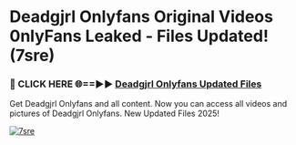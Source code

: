 # Deadgjrl Onlyfans Original Videos 0nlyFans Leaked - Files Updated! (7sre)

<h3>🔴 CLICK HERE 🌐==►► <a href="https://tinyurl.com/2m67pmp6" rel="nofollow">Deadgjrl Onlyfans Updated Files</a></h3>

Get Deadgjrl Onlyfans and all content. Now you can access all videos and pictures of Deadgjrl Onlyfans. New Updated Files 2025!

[![7sre](https://i.imgur.com/H4QAA4z.gif)](https://tinyurl.com/2m67pmp6)